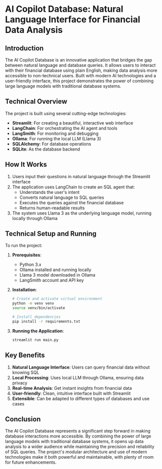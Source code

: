 # AI Copilot Database: Natural Language Interface for Financial Data Analysis

## Introduction
The AI Copilot Database is an innovative application that bridges the gap between natural language and database queries. It allows users to interact with their financial database using plain English, making data analysis more accessible to non-technical users. Built with modern AI technologies and a user-friendly interface, this project demonstrates the power of combining large language models with traditional database systems.

## Technical Overview
The project is built using several cutting-edge technologies:
- **Streamlit**: For creating a beautiful, interactive web interface
- **LangChain**: For orchestrating the AI agent and tools
- **LangSmith**: For monitoring and debugging
- **Ollama**: For running the local LLM (Llama 3)
- **SQLAlchemy**: For database operations
- **SQLite**: As the database backend

## How It Works
1. Users input their questions in natural language through the Streamlit interface
2. The application uses LangChain to create an SQL agent that:
   - Understands the user's intent
   - Converts natural language to SQL queries
   - Executes the queries against the financial database
   - Returns human-readable results
3. The system uses Llama 3 as the underlying language model, running locally through Ollama

## Technical Setup and Running
To run the project:

1. **Prerequisites**:
   - Python 3.x
   - Ollama installed and running locally
   - Llama 3 model downloaded in Ollama
   - LangSmith account and API key

2. **Installation**:
   ```bash
   # Create and activate virtual environment
   python -m venv venv
   source venv/bin/activate 

   # Install dependencies
   pip install -r requirements.txt
   ```

3. **Running the Application**:
   ```bash
   streamlit run main.py
   ```
   

## Key Benefits
1. **Natural Language Interface**: Users can query financial data without knowing SQL
2. **Local Processing**: Uses local LLM through Ollama, ensuring data privacy
3. **Real-time Analysis**: Get instant insights from financial data
4. **User-friendly**: Clean, intuitive interface built with Streamlit
5. **Extensible**: Can be adapted to different types of databases and use cases

## Conclusion
The AI Copilot Database represents a significant step forward in making database interactions more accessible. By combining the power of large language models with traditional database systems, it opens up data analysis to a wider audience while maintaining the precision and reliability of SQL queries. The project's modular architecture and use of modern technologies make it both powerful and maintainable, with plenty of room for future enhancements.